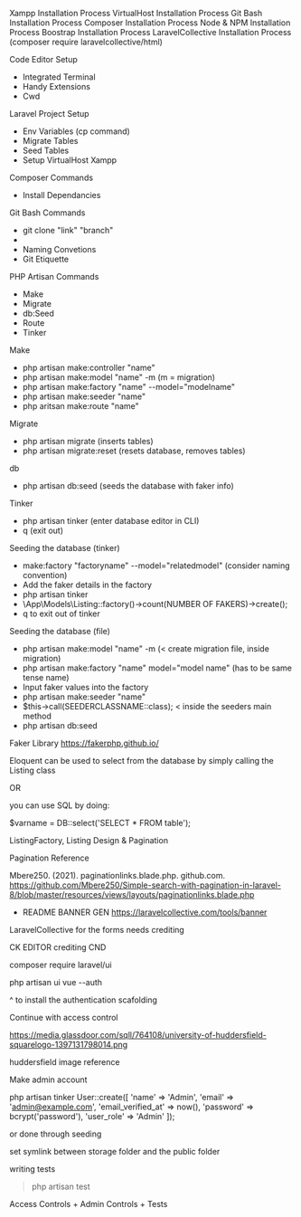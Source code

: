 Xampp Installation Process
VirtualHost Installation Process
Git Bash Installation Process
Composer Installation Process
Node & NPM Installation Process
Boostrap Installation Process
LaravelCollective Installation Process (composer require laravelcollective/html)

Code Editor Setup
- Integrated Terminal
- Handy Extensions
- Cwd

Laravel Project Setup
- Env Variables (cp command)
- Migrate Tables
- Seed Tables
- Setup VirtualHost Xampp

Composer Commands
- Install Dependancies

Git Bash Commands
- git clone "link" "branch"
- 
- Naming Convetions
- Git Etiquette

PHP Artisan Commands
- Make
- Migrate
- db:Seed
- Route
- Tinker

Make
- php artisan make:controller "name"
- php artisan make:model "name" -m (m = migration)
- php artisan make:factory "name" --model="modelname"
- php artisan make:seeder "name"
- php aritsan make:route "name"

Migrate
- php artisan migrate (inserts tables)
- php artisan migrate:reset (resets database, removes tables)

db
- php artisan db:seed (seeds the database with faker info)

Tinker
- php artisan tinker (enter database editor in CLI)
- q (exit out)




Seeding the database (tinker)
- make:factory "factoryname" --model="relatedmodel" (consider naming convention)
- Add the faker details in the factory
- php artisan tinker
- \App\Models\Listing::factory()->count(NUMBER OF FAKERS)->create();
- q to exit out of tinker

Seeding the database (file)
- php artisan make:model "name" -m (< create migration file, inside migration)
- php artisan make:factory "name" model="model name" (has to be same tense name)
- Input faker values into the factory
- php artisan make:seeder "name"
- $this->call(SEEDERCLASSNAME::class); < inside the seeders main method
- php artisan db:seed


Faker Library
https://fakerphp.github.io/

Eloquent can be used to select from the database by simply calling the Listing class

OR

you can use SQL by doing:

$varname = DB::select('SELECT * FROM table');

ListingFactory, Listing Design & Pagination

Pagination Reference

Mbere250. (2021). paginationlinks.blade.php. github.com. https://github.com/Mbere250/Simple-search-with-pagination-in-laravel-8/blob/master/resources/views/layouts/paginationlinks.blade.php

- README BANNER GEN
https://laravelcollective.com/tools/banner

LaravelCollective for the forms needs crediting

CK EDITOR crediting CND

composer require laravel/ui

php artisan ui vue --auth

^ to install the authentication scafolding

Continue with access control

https://media.glassdoor.com/sqll/764108/university-of-huddersfield-squarelogo-1397131798014.png

huddersfield image reference

Make admin account

php artisan tinker
User::create([
    'name' => 'Admin',
    'email' => 'admin@example.com',
    'email_verified_at' => now(),
    'password' => bcrypt('password'),
    'user_role' => 'Admin'
]);

or done through seeding


set symlink between storage folder and the public folder

writing tests

> php artisan test

Access Controls + Admin Controls + Tests